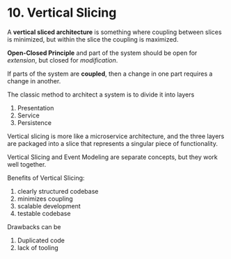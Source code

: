 # 10. Vertical Slicing

A __vertical sliced architecture__ is something where coupling between slices is minimized, but within the slice the coupling is maximized.

__Open-Closed Principle__ and part of the system should be open for _extension_, but closed for _modification_.

If parts of the system are __coupled__, then a change in one part requires a change in another.

The classic method to architect a system is to divide it into layers
1. Presentation
1. Service
1. Persistence

Vertical slicing is more like a microservice architecture, and the three layers are packaged into a slice that represents a singular piece of functionality. 

Vertical Slicing and Event Modeling are separate concepts, but they work well together.

Benefits of Vertical Slicing:
1. clearly structured codebase
1. minimizes coupling
1. scalable development
1. testable codebase

Drawbacks can be
1. Duplicated code
1. lack of tooling




